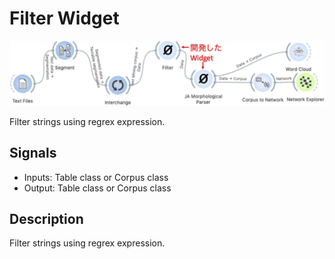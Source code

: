 Filter Widget
===========

![fig/workflow1.eps](fig/workflow1.png)

Filter strings using regrex expression.

Signals
-------

- Inputs: Table class or Corpus class
- Output: Table class or Corpus class

Description
-----------

Filter strings using regrex expression.